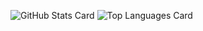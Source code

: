 ![GitHub Stats Card](https://github-readme-stats.vercel.app/api?username=smptmhr&count_private=true&hide=contribs)
![Top Languages Card](https://github-readme-stats.vercel.app/api/top-langs/?username=smptmhr&layout=compact)
